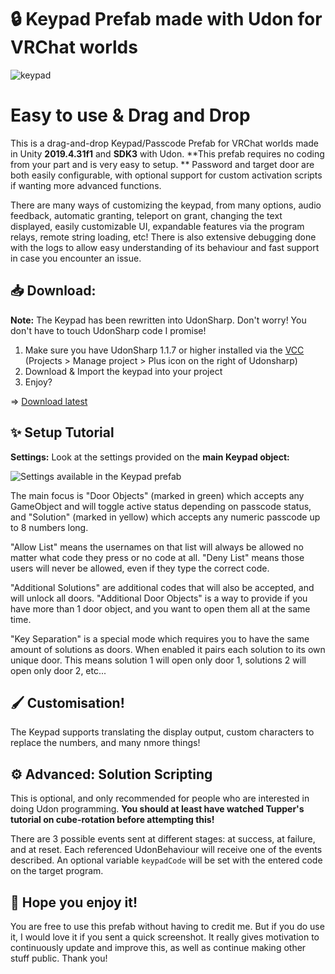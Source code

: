 # 🔒 **Keypad Prefab made with Udon for VRChat worlds**

![keypad](https://user-images.githubusercontent.com/93742413/226099076-105fcbdf-e777-49a4-bdfc-deebb8ce7709.png)

# Easy to use & Drag and Drop

This is a drag-and-drop Keypad/Passcode Prefab for VRChat worlds made in Unity **2019.4.31f1** and **SDK3** with Udon. 
**This prefab requires no coding from your part and is very easy to setup. **
Password and target door are both easily configurable, with optional support for custom activation scripts if wanting more advanced functions.

There are many ways of customizing the keypad, from many options, audio feedback, automatic granting, teleport on grant, changing the text displayed, easily customizable UI, expandable features via the program relays, remote string loading, etc!
There is also extensive debugging done with the logs to allow easy understanding of its behaviour and fast support in case you encounter an issue.

## **📥 Download:**

**Note:** The Keypad has been rewritten into UdonSharp. Don't worry! You don't have to touch UdonSharp code I promise!

1. Make sure you have UdonSharp 1.1.7 or higher installed via the [VCC](https://vcc.docs.vrchat.com/) (Projects > Manage project > Plus icon on the right of Udonsharp)
2. Download & Import the keypad into your project
3. Enjoy?

=> [Download latest](https://github.com/Reava/U-Keypad/releases/latest/)

## **✨ Setup Tutorial**

**Settings:** Look at the settings provided on the **main Keypad object:**

![Settings available in the Keypad prefab](https://user-images.githubusercontent.com/93742413/226104995-532ec22e-09ca-46fe-8c5f-9d0200f30059.PNG)

The main focus is "Door Objects" (marked in green) which accepts any GameObject and will toggle active status depending on passcode status, and "Solution" (marked in yellow) which accepts any numeric passcode up to 8 numbers long.

"Allow List" means the usernames on that list will always be allowed no matter what code they press or no code at all. "Deny List" means those users will never be allowed, even if they type the correct code.

"Additional Solutions" are additional codes that will also be accepted, and will unlock all doors. "Additional Door Objects" is a way to provide if you have more than 1 door object, and you want to open them all at the same time.

"Key Separation" is a special mode which requires you to have the same amount of solutions as doors. When enabled it pairs each solution to its own unique door. This means solution 1 will open only door 1, solutions 2 will open only door 2, etc...

## **🖌️ Customisation!**

The Keypad supports translating the display output, custom characters to replace the numbers, and many nmore things!

## **⚙️ Advanced: Solution Scripting**

This is optional, and only recommended for people who are interested in doing Udon programming. 
**You should at least have watched Tupper's tutorial on cube-rotation before attempting this!**

There are 3 possible events sent at different stages: at success, at failure, and at reset. Each referenced UdonBehaviour will receive one of the events described. An optional variable `keypadCode` will be set with the entered code on the target program.

## **💙 Hope you enjoy it!**

You are free to use this prefab without having to credit me. But if you do use it, I would love it if you sent a quick screenshot. It really gives motivation to continuously update and improve this, as well as continue making other stuff public. Thank you!
